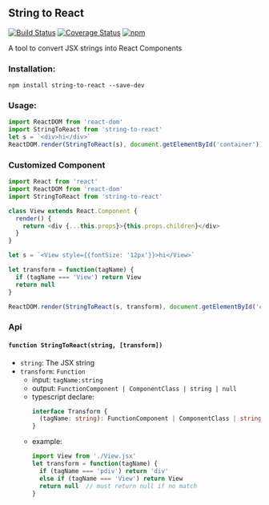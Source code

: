 ## String to React

[![Build Status](https://travis-ci.org/PorUnaCabeza/string-to-react.svg?branch=master)](https://travis-ci.org/PorUnaCabeza/string-to-react) [![Coverage Status](https://coveralls.io/repos/github/PorUnaCabeza/string-to-react/badge.svg)](https://coveralls.io/github/PorUnaCabeza/string-to-react) [![npm](https://img.shields.io/npm/v/string-to-react.svg)](https://www.npmjs.com/package/string-to-react)

A tool to convert JSX strings into React Components

### Installation:

```
npm install string-to-react --save-dev
```

### Usage:

```javascript
import ReactDOM from 'react-dom'
import StringToReact from 'string-to-react'
let s = `<div>hi</div>`
ReactDOM.render(StringToReact(s), document.getElementById('container'))
```

### Customized Component

```javascript
import React from 'react'
import ReactDOM from 'react-dom'
import StringToReact from 'string-to-react'

class View extends React.Component {
  render() {
    return <div {...this.props}>{this.props.children}</div>
  }
}

let s = `<View style={{fontSize: '12px'}}>hi</View>`

let transform = function(tagName) {
  if (tagName === 'View') return View
  return null
}

ReactDOM.render(StringToReact(s, transform), document.getElementById('container'))
```

### Api

#### `function StringToReact(string, [transform])`

- `string`: The JSX string
- `transform`: `Function`
  - input: `tagName:string`
  - output: `FunctionComponent | ComponentClass | string | null`
  - typescript declare:
    ```typescript
    interface Transform {
      (tagName: string): FunctionComponent | ComponentClass | string | null
    }
    ```
  - example:
    ```javascript
    import View from './View.jsx'
    let transform = function(tagName) {
      if (tagName === 'pdiv') return 'div'
      else if (tagName === 'View') return View
      return null  // must return null if no match
    }
    ```